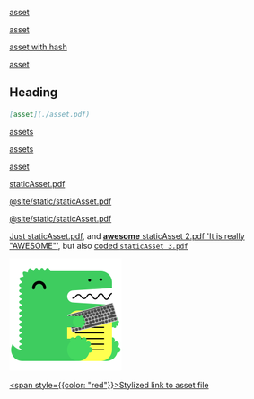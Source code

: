 [asset](https://example.com/asset.pdf)

[](./asset.pdf)

[asset](./asset.pdf)

[asset with hash](./asset.pdf#page=2)

[asset](asset.pdf 'Title')

## Heading

```md
[asset](./asset.pdf)
```

[assets](!file-loader!./asset.pdf)

[assets](/github/!file-loader!/assets.pdf)

[asset](asset.pdf)

[staticAsset.pdf](/staticAsset.pdf)

[@site/static/staticAsset.pdf](@site/static/staticAsset.pdf)

[@site/static/staticAsset.pdf](@site/static/staticAsset.pdf#page=2 'Title')

[Just staticAsset.pdf](/staticAsset.pdf), and [**awesome** staticAsset 2.pdf 'It is really "AWESOME"'](/staticAsset.pdf), but also [coded `staticAsset 3.pdf`](/staticAsset.pdf)

[![Clickable Docusaurus logo](./static/staticAssetImage.png)](/staticAssetImage.png)

[<span style={{color: "red"}}>Stylized link to asset file</span>](./asset.pdf)
